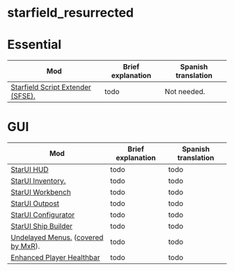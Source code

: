 # starfield_resurrected

# Essential

| Mod | Brief explanation | Spanish translation |
|----------|----------|----------|
| [Starfield Script Extender (SFSE).](https://www.nexusmods.com/starfield/mods/106) | todo | Not needed. |

# GUI

| Mod | Brief explanation | Spanish translation |
|----------|----------|----------|
| [StarUI HUD](https://www.nexusmods.com/starfield/mods/3444) | todo | todo |
| [StarUI Inventory.](https://www.nexusmods.com/starfield/mods/773) | todo | todo |
| [StarUI Workbench](https://www.nexusmods.com/starfield/mods/4966) | todo | todo |
| [StarUI Outpost](https://www.nexusmods.com/starfield/mods/5766) | todo | todo |
| [StarUI Configurator]() | todo | todo |
| [StarUI Ship Builder](https://www.nexusmods.com/starfield/mods/6402) |  todo | todo |
| [Undelayed Menus.](https://www.nexusmods.com/starfield/mods/404) ([covered by MxR](https://www.youtube.com/watch?v=nfrWXMk2wIg)). |  todo | todo |
| [Enhanced Player Healthbar](https://www.nexusmods.com/starfield/mods/454)  | todo | todo |
